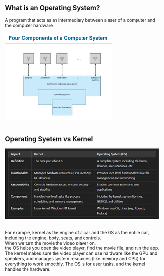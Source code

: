 ## What is an Operating System? <br>
A program that acts as an intermediary between a user of a computer and the computer hardware <br><br>
<img src="chapters/pics/four_components_os.png" alt="Four Components of OS" width="350"> <br><br>

## Operating Syetem vs Kernel <br>
<img src="chapters/pics/kernel_vs_os.png" alt="Four Components of OS" width="500"> <br><br>

For example, kernel as the engine of a car and the OS as the entire car, including the engine, body, seats, and controls. <br>
When we turn the movie the video player on, <br> 
the OS helps you open the video player, find the movie file, and run the app. The kernel makes sure the video player can use hardware like the GPU and speakers, and manages system resources (like memory and CPU) for everything to work smoothly. The OS is for user tasks, and the kernel handles the hardware.













